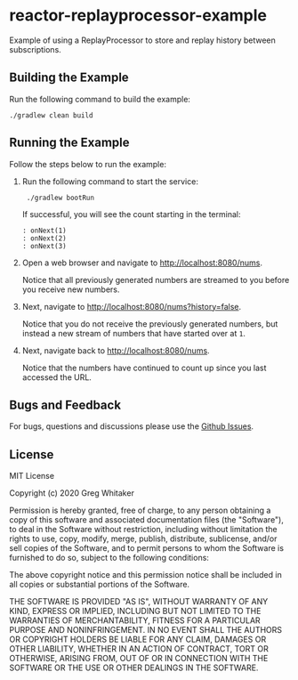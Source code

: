 # reactor-replayprocessor-example
Example of using a ReplayProcessor to store and replay history between subscriptions.

## Building the Example
Run the following command to build the example:

    ./gradlew clean build
    
## Running the Example
Follow the steps below to run the example:

1. Run the following command to start the service:

        ./gradlew bootRun
        
   If successful, you will see the count starting in the terminal:
   
       : onNext(1)
       : onNext(2)
       : onNext(3)
       
2. Open a web browser and navigate to [http://localhost:8080/nums](http://localhost:8080/nums).

    Notice that all previously generated numbers are streamed to you before you receive new numbers.
    
3. Next, navigate to [http://localhost:8080/nums?history=false](http://localhost:8080/nums?history=false).

    Notice that you do not receive the previously generated numbers, but instead a new stream of numbers that have started over at `1`.
    
4. Next, navigate back to [http://localhost:8080/nums](http://localhost:8080/nums).

    Notice that the numbers have continued to count up since you last accessed the URL.

## Bugs and Feedback
For bugs, questions and discussions please use the [Github Issues](https://github.com/gregwhitaker/reactor-replayprocessor-example/issues).

## License
MIT License

Copyright (c) 2020 Greg Whitaker

Permission is hereby granted, free of charge, to any person obtaining a copy
of this software and associated documentation files (the "Software"), to deal
in the Software without restriction, including without limitation the rights
to use, copy, modify, merge, publish, distribute, sublicense, and/or sell
copies of the Software, and to permit persons to whom the Software is
furnished to do so, subject to the following conditions:

The above copyright notice and this permission notice shall be included in all
copies or substantial portions of the Software.

THE SOFTWARE IS PROVIDED "AS IS", WITHOUT WARRANTY OF ANY KIND, EXPRESS OR
IMPLIED, INCLUDING BUT NOT LIMITED TO THE WARRANTIES OF MERCHANTABILITY,
FITNESS FOR A PARTICULAR PURPOSE AND NONINFRINGEMENT. IN NO EVENT SHALL THE
AUTHORS OR COPYRIGHT HOLDERS BE LIABLE FOR ANY CLAIM, DAMAGES OR OTHER
LIABILITY, WHETHER IN AN ACTION OF CONTRACT, TORT OR OTHERWISE, ARISING FROM,
OUT OF OR IN CONNECTION WITH THE SOFTWARE OR THE USE OR OTHER DEALINGS IN THE
SOFTWARE.